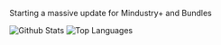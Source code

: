 Starting a massive update for Mindustry+ and Bundles




![Github Stats](https://github-readme-stats.vercel.app/api?username=SMOLKEYS&count_private=true&show_icons=true&include_all_commits=true&hide_border=false&count_private=true&theme=dark)
![Top Languages](https://github-readme-stats.vercel.app/api/top-langs/?username=SMOLKEYS&show_icons=true&include_all_commits=true&hide_border=false&count_private=true&theme=dark&langs_count=10)
